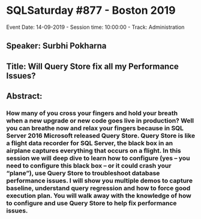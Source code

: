 # SQLSaturday #877 - Boston 2019
Event Date: 14-09-2019 - Session time: 10:00:00 - Track: Administration
## Speaker: Surbhi Pokharna
## Title: Will Query Store fix all my Performance Issues?
## Abstract:
### How many of you cross your fingers and hold your breath when a new upgrade or new code goes live in production? Well you can breathe now and relax your fingers because in SQL Server 2016 Microsoft released Query Store. Query Store is like a flight data recorder for SQL Server, the black box in an airplane captures everything that occurs on a flight. In this session we will deep dive to learn how to configure (yes – you need to configure this black box – or it could crash your “plane”), use Query Store to troubleshoot database performance issues. I will show you multiple demos to capture baseline, understand query regression and how to force good execution plan. You will walk away with the knowledge of how to configure and use Query Store to help fix performance issues.
